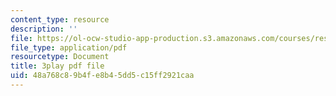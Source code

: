 ```yaml
---
content_type: resource
description: ''
file: https://ol-ocw-studio-app-production.s3.amazonaws.com/courses/res-6-012-introduction-to-probability-spring-2018/48a768c89b4fe8b45dd5c15ff2921caa_LVfIS8pBI6Y.pdf
file_type: application/pdf
resourcetype: Document
title: 3play pdf file
uid: 48a768c8-9b4f-e8b4-5dd5-c15ff2921caa
---
```

